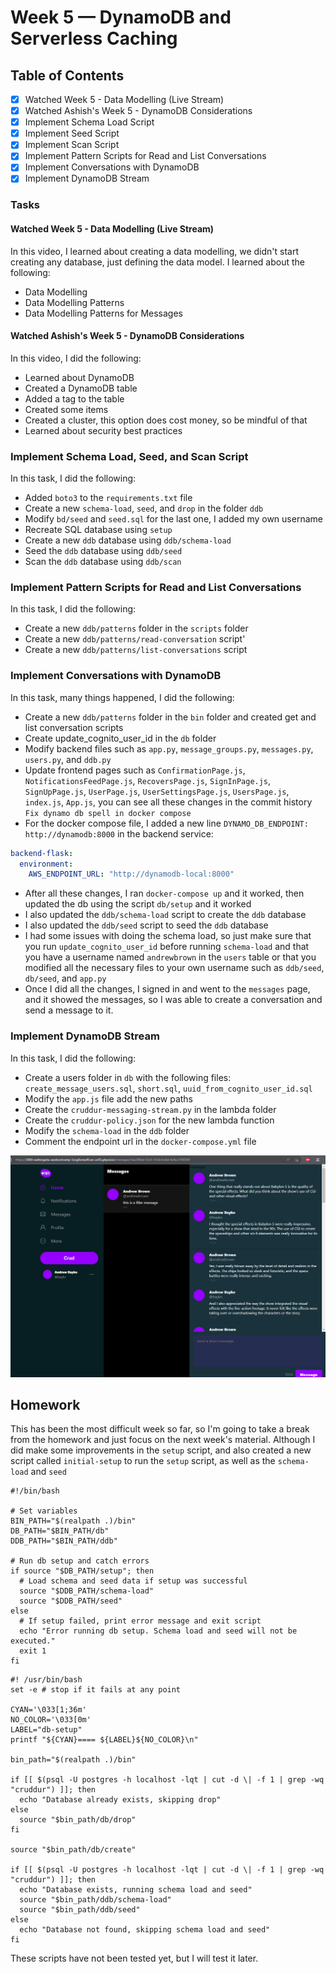 # Week 5 — DynamoDB and Serverless Caching

## Table of Contents

- [X] Watched Week 5 - Data Modelling (Live Stream)
- [X] Watched Ashish's Week 5 - DynamoDB Considerations
- [X] Implement Schema Load Script
- [X] Implement Seed Script
- [X] Implement Scan Script
- [X] Implement Pattern Scripts for Read and List Conversations
- [X] Implement Conversations with DynamoDB
- [X] Implement DynamoDB Stream

### Tasks

#### Watched Week 5 - Data Modelling (Live Stream)
In this video, I learned about creating a data modelling, we didn't start creating any database, just defining the data model. I learned about the following:
- Data Modelling
- Data Modelling Patterns
- Data Modelling Patterns for Messages

#### Watched Ashish's Week 5 - DynamoDB Considerations
In this video, I did the following:
- Learned about DynamoDB
- Created a DynamoDB table
- Added a tag to the table
- Created some items
- Created a cluster, this option does cost money, so be mindful of that
- Learned about security best practices

### Implement Schema Load, Seed, and Scan Script
In this task, I did the following:
- Added `boto3` to the `requirements.txt` file
- Create a new `schema-load`, `seed`, and `drop` in the folder `ddb`
- Modify `bd/seed` and `seed.sql` for the last one, I added my own username
- Recreate SQL database using `setup`
- Create a new `ddb` database using `ddb/schema-load`
- Seed the `ddb` database using `ddb/seed`
- Scan the `ddb` database using `ddb/scan`

### Implement Pattern Scripts for Read and List Conversations
In this task, I did the following:
- Create a new `ddb/patterns` folder in the `scripts` folder
- Create a new `ddb/patterns/read-conversation` script'
- Create a new `ddb/patterns/list-conversations` script

### Implement Conversations with DynamoDB

In this task, many things happened, I did the following:
- Create a new `ddb/patterns` folder in the `bin` folder and created get and list conversation scripts
- Create update_cognito_user_id in the `db` folder
- Modify backend files such as `app.py`, `message_groups.py`, `messages.py`, `users.py`, and `ddb.py`
- Update frontend pages such as `ConfirmationPage.js`, `NotificationsFeedPage.js`, `RecoversPage.js`, `SignInPage.js`, `SignUpPage.js`, `UserPage.js`, `UserSettingsPage.js`, `UsersPage.js`, `index.js`, `App.js`, you can see all these changes in the commit history `Fix dynamo db spell in docker compose`
- For the docker compose file, I added a new line `DYNAMO_DB_ENDPOINT: http://dynamodb:8000` in the backend service:
```yaml
backend-flask:
  environment:
    AWS_ENDPOINT_URL: "http://dynamodb-local:8000"
```
- After all these changes, I ran `docker-compose up` and it worked, then updated the db using the script `db/setup` and it worked
- I also updated the `ddb/schema-load` script to create the `ddb` database
- I also updated the `ddb/seed` script to seed the `ddb` database
- I had some issues with doing the schema load, so just make sure that you run `update_cognito_user_id` before running `schema-load` and that you have a username named `andrewbrown` in the `users` table or that you modified all the necessary files to your own username such as `ddb/seed`, `db/seed`, and `app.py`
- Once I did all the changes, I signed in and went to the `messages` page, and it showed the messages, so I was able to create a conversation and send a message to it.

### Implement DynamoDB Stream

In this task, I did the following:
- Create a users folder in `db` with the following files: `create_message_users.sql`, `short.sql`, `uuid_from_cognito_user_id.sql`
- Modify the `app.js` file add the new paths
- Create the `cruddur-messaging-stream.py` in the lambda folder
- Create the `cruddur-policy.json` for the new lambda function
- Modify the `schema-load` in the `ddb` folder
- Comment the endpoint url in the `docker-compose.yml` file

![messages page](../_docs/assets/messages-page.png)

## Homework

This has been the most difficult week so far, so I'm going to take a break from the homework and just focus on the next week's material. Although I did make some improvements in the `setup` script, and also created a new script called `initial-setup` to run the `setup` script, as well as the `schema-load` and `seed`
```shell
#!/bin/bash

# Set variables
BIN_PATH="$(realpath .)/bin"
DB_PATH="$BIN_PATH/db"
DDB_PATH="$BIN_PATH/ddb"

# Run db setup and catch errors
if source "$DB_PATH/setup"; then
  # Load schema and seed data if setup was successful
  source "$DDB_PATH/schema-load"
  source "$DDB_PATH/seed"
else
  # If setup failed, print error message and exit script
  echo "Error running db setup. Schema load and seed will not be executed."
  exit 1
fi
```
```shell
#! /usr/bin/bash
set -e # stop if it fails at any point

CYAN='\033[1;36m'
NO_COLOR='\033[0m'
LABEL="db-setup"
printf "${CYAN}==== ${LABEL}${NO_COLOR}\n"

bin_path="$(realpath .)/bin"

if [[ $(psql -U postgres -h localhost -lqt | cut -d \| -f 1 | grep -wq "cruddur") ]]; then
  echo "Database already exists, skipping drop"
else
  source "$bin_path/db/drop"
fi

source "$bin_path/db/create"

if [[ $(psql -U postgres -h localhost -lqt | cut -d \| -f 1 | grep -wq "cruddur") ]]; then
  echo "Database exists, running schema load and seed"
  source "$bin_path/ddb/schema-load"
  source "$bin_path/ddb/seed"
else
  echo "Database not found, skipping schema load and seed"
fi
```

These scripts have not been tested yet, but I will test it later.